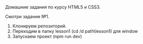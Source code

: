Домашние задания по курсу HTML5 и CSS3.

Смотри задание №1.
  1. Клонируем репозиторий.
  2. Переходим в папку lesson1 (cd /d path\lesson1) для window
  3. Запускаем проект (npm run dev)
